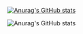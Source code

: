 [![Anurag's GitHub stats](https://github-readme-stats.vercel.app/api?username=DrasticLp&theme=radical)](https://github.com/anuraghazra/github-readme-stats)

![Anurag's GitHub stats](https://github-readme-stats.vercel.app/api?username=anuraghazra&count_private=true&theme=radical)

